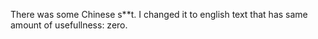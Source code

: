 There was some Chinese s**t. I changed it to english text that has same amount of usefullness: zero.